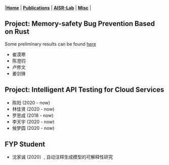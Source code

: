 
|[<b>Home</b>](https://hxuhack.github.io/) | [<b>Publications</b>](../publication/list) | [<b>AISR-Lab</b>](../lab/page) | [<b>Misc</b>](../misc/list) |


## Project: Memory-safety Bug Prevention Based on Rust
Some preliminary results can be found [here](https://arxiv.org/abs/2003.03296)
- 崔漠寒 
- 陈澄钧
- 卢修文
- 姜剑锋

## Project: Intelligent API Testing for Cloud Services
- 陈阳 (2020 - now)
- 林佳贤 (2020 - now)
- 罗思成 (2018 - now)
- 李天宇 (2020 - now)
- 候梦圆 (2020 - now)

## FYP Student 
 - 沈家诚 (2020）, 自动注释生成模型的可解释性研究
